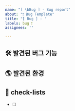 ```yaml
---
name: "[ \bBug ] - Bug report"
about: "❗ Bug Template"
title: "[ Bug ] - "
labels: bug ❗
assignees: ''

---
```


## 🛠️ 발견된 버그 기능
[//]: # (어떤 부분에서 버그가 나오는지 적습니다.)


## 🌎 발견된 환경
[//]: # (어떤 환경에서 버그가 나오는지 적습니다.)


## 📝 check-lists
- [ ]